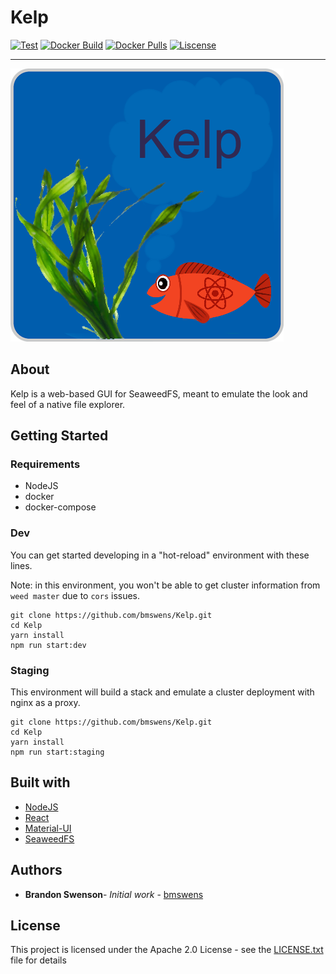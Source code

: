 # Kelp

[![Test](https://github.com/bmswens/Kelp/actions/workflows/test.yml/badge.svg?branch=master)](https://github.com/bmswens/Kelp/actions/workflows/test.yml)
[![Docker Build](https://github.com/bmswens/Kelp/actions/workflows/build.yml/badge.svg)](https://github.com/bmswens/Kelp/actions/workflows/build.yml)
[![Docker Pulls](https://img.shields.io/docker/pulls/bmswens/kelp)](https://hub.docker.com/repository/docker/bmswens/kelp)
[![Liscense](https://img.shields.io/github/license/bmswens/Kelp)](https://github.com/bmswens/Kelp/blob/master/LICENSE.txt)

---

![Kelp Logo](https://github.com/bmswens/Kelp/blob/master/public/kelp.png?raw=true)

## About

Kelp is a web-based GUI for SeaweedFS, meant to emulate the look and feel of a native file explorer.

## Getting Started

### Requirements

 * NodeJS
 * docker
 * docker-compose

### Dev

You can get started developing in a "hot-reload" environment with these lines.

Note: in this environment, you won't be able to get cluster information from `weed master` due to `cors` issues. 
```
git clone https://github.com/bmswens/Kelp.git
cd Kelp
yarn install
npm run start:dev
```

### Staging
This environment will build a stack and emulate a cluster deployment with nginx as a proxy.
```
git clone https://github.com/bmswens/Kelp.git
cd Kelp
yarn install
npm run start:staging
```

## Built with

* [NodeJS](https://nodejs.org/)
* [React](https://reactjs.org/)
* [Material-UI](https://material-ui.com/)
* [SeaweedFS](https://github.com/chrislusf/seaweedfs)

## Authors

* **Brandon Swenson**- *Initial work* - [bmswens](https://github.com/bmswens)

## License

This project is licensed under the Apache 2.0 License - see the [LICENSE.txt](LICENSE.txt) file for details